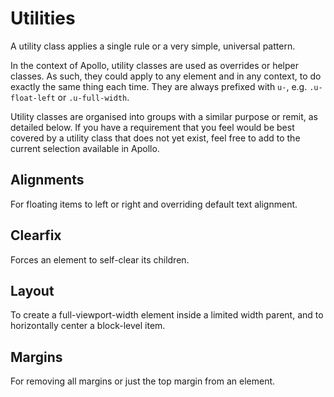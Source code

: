 # Utilities

A utility class applies a single rule or a very simple, universal pattern.

In the context of Apollo, utility classes are used as overrides or helper classes. As such, they could apply to any element and in any context, to do exactly the same thing each time. They are always prefixed with `u-`, e.g. `.u-float-left` or `.u-full-width`.

Utility classes are organised into groups with a similar purpose or remit, as detailed below. If you have a requirement that you feel would be best covered by a utility class that does not yet exist, feel free to add to the current selection available in Apollo.

## Alignments

For floating items to left or right and overriding default text alignment.

## Clearfix

Forces an element to self-clear its children.

## Layout

To create a full-viewport-width element inside a limited width parent, and to horizontally center a block-level item.

## Margins

For removing all margins or just the top margin from an element.

